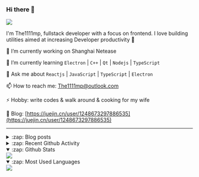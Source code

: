 ### Hi there 👋

![](https://komarev.com/ghpvc/?username=1111mp&color=green)

I'm The1111mp, fullstack developer with a focus on frontend. I love building utilities aimed at increasing Developer productivity 🙌

🔭 I’m currently working on Shanghai Netease

🌱 I’m currently learning `Electron` | `C++` | `Qt` | `Nodejs` | `TypeScript`

💬 Ask me about `Reactjs` | `JavaScript` | `TypeScript` | `Electron`

📫 How to reach me: <a href="mailto:The1111mp@outlook.com">The1111mp@outlook.com</a>

⚡ Hobby: write codes & walk around & cooking for my wife

📖 Blog: [https://juejin.cn/user/1248673297886535](https://juejin.cn/user/1248673297886535)

***

<details>
  <summary>:zap: Blog posts</summary>

  - [使用 nvm-desktop 轻松安装和管理多个 node 版本](https://juejin.cn/post/7267791228872179727)
  - [Electron 中集成 SQLite3 数据库的最佳实践](https://juejin.cn/post/7202807471881306172)
  - [从0开发IM，单聊群聊在线离线消息以及消息的已读未读功能](https://juejin.cn/post/7202583557751865401)
  - [Electron（网页）中实现接近微信消息发送体验的消息输入框及界面](https://juejin.cn/post/7252505446396575781)
  - [Qt中基于QWebEngineView和QWebChannel实现与web的交互](https://juejin.cn/post/7238423148555501629)
</details>

<details>
  <summary>:zap: Recent Github Activity</summary>

  <!--START_SECTION:activity-->
1. 🗣 Commented on [#32](https://github.com/1111mp/nvm-desktop/issues/32#issuecomment-1842186826) in [1111mp/nvm-desktop](https://github.com/1111mp/nvm-desktop)
2. 🔒 Closed issue [#32](https://github.com/1111mp/nvm-desktop/issues/32) in [1111mp/nvm-desktop](https://github.com/1111mp/nvm-desktop)
3. 🔒 Closed issue [#31](https://github.com/1111mp/nvm-desktop/issues/31) in [1111mp/nvm-desktop](https://github.com/1111mp/nvm-desktop)
4. 🗣 Commented on [#31](https://github.com/1111mp/nvm-desktop/issues/31#issuecomment-1842186387) in [1111mp/nvm-desktop](https://github.com/1111mp/nvm-desktop)
5. 🚀 Published release [v2.6.1](https://github.com/1111mp/nvmd-command/releases/tag/v2.6.1) in [1111mp/nvmd-command](https://github.com/1111mp/nvmd-command)
6. 🚀 Published release [v2.6.1](https://github.com/1111mp/nvm-desktop/releases/tag/v2.6.1) in [1111mp/nvm-desktop](https://github.com/1111mp/nvm-desktop)
7. 🗣 Commented on [#32](https://github.com/1111mp/nvm-desktop/issues/32#issuecomment-1841997844) in [1111mp/nvm-desktop](https://github.com/1111mp/nvm-desktop)
8. 🗣 Commented on [#32](https://github.com/1111mp/nvm-desktop/issues/32#issuecomment-1841994507) in [1111mp/nvm-desktop](https://github.com/1111mp/nvm-desktop)
9. 🗣 Commented on [#31](https://github.com/1111mp/nvm-desktop/issues/31#issuecomment-1838167557) in [1111mp/nvm-desktop](https://github.com/1111mp/nvm-desktop)
10. 🗣 Commented on [#31](https://github.com/1111mp/nvm-desktop/issues/31#issuecomment-1838158368) in [1111mp/nvm-desktop](https://github.com/1111mp/nvm-desktop)
  <!--END_SECTION:activity-->
</details>

<details open>
  <summary>:zap: Github Stats</summary>

  <img align="center" src="https://github-readme-stats-sigma-five.vercel.app/api?username=1111mp&show_icons=true&hide_border=true&theme=gruvbox" />
</details>

<details open>
  <summary>:zap: Most Used Languages</summary>

  <img align="center" src="https://github-readme-stats-sigma-five.vercel.app/api/top-langs/?username=1111mp&layout=compact&show_icons=true&hide_border=true&theme=gruvbox" />
</details>


<!--
**1111mp/1111mp** is a ✨ _special_ ✨ repository because its `README.md` (this file) appears on your GitHub profile.

Here are some ideas to get you started:

- 🔭 I’m currently working on ...
- 🌱 I’m currently learning ...
- 👯 I’m looking to collaborate on ...
- 🤔 I’m looking for help with ...
- 💬 Ask me about ...
- 📫 How to reach me: ...
- 😄 Pronouns: ...
- ⚡ Fun fact: ...
-->
